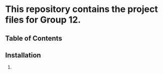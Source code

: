 # This repository contains the project files for Group 12.

## Table of Contents



## Installation

1. 
